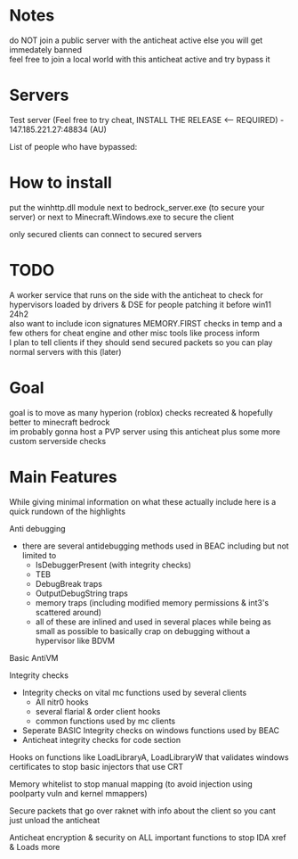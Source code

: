 # Notes
do NOT join a public server with the anticheat active else you will get immedately banned <br/>
feel free to join a local world with this anticheat active and try bypass it

# Servers
Test server (Feel free to try cheat, INSTALL THE RELEASE <-- REQUIRED) - 147.185.221.27:48834 (AU)

List of people who have bypassed:

# How to install
put the winhttp.dll module next to bedrock_server.exe (to secure your server)
or next to Minecraft.Windows.exe to secure the client

only secured clients can connect to secured servers

# TODO
A worker service that runs on the side with the anticheat to check for hypervisors loaded by drivers & DSE for people patching it before win11 24h2<br/>
also want to include icon signatures MEMORY.FIRST checks in temp and a few others for cheat engine and other misc tools like process inform<br/>
I plan to tell clients if they should send secured packets so you can play normal servers with this (later)

# Goal
goal is to move as many hyperion (roblox) checks recreated & hopefully better to minecraft bedrock <br/>
im probably gonna host a PVP server using this anticheat plus some more custom serverside checks

# Main Features
While giving minimal information on what these actually include here is a quick rundown of the highlights<br/>

Anti debugging
- there are several antidebugging methods used in BEAC including but not limited to
  - IsDebuggerPresent (with integrity checks)
  - TEB
  - DebugBreak traps
  - OutputDebugString traps
  - memory traps (including modified memory permissions & int3's scattered around)
  - all of these are inlined and used in several places while being as small as possible to basically crap on debugging without a hypervisor like BDVM

Basic AntiVM<br/>

Integrity checks
- Integrity checks on vital mc functions used by several clients
  - All nitr0 hooks
  - several flarial & order client hooks
  - common functions used by mc clients
- Seperate BASIC Integrity checks on windows functions used by BEAC
- Anticheat integrity checks for code section

Hooks on functions like LoadLibraryA, LoadLibraryW that validates windows certificates to stop basic injectors that use CRT</br>

Memory whitelist to stop manual mapping (to avoid injection using poolparty vuln and kernel mmappers)</br>

Secure packets that go over raknet with info about the client so you cant just unload the anticheat</br>

Anticheat encryption & security on ALL important functions to stop IDA xref & Loads more
